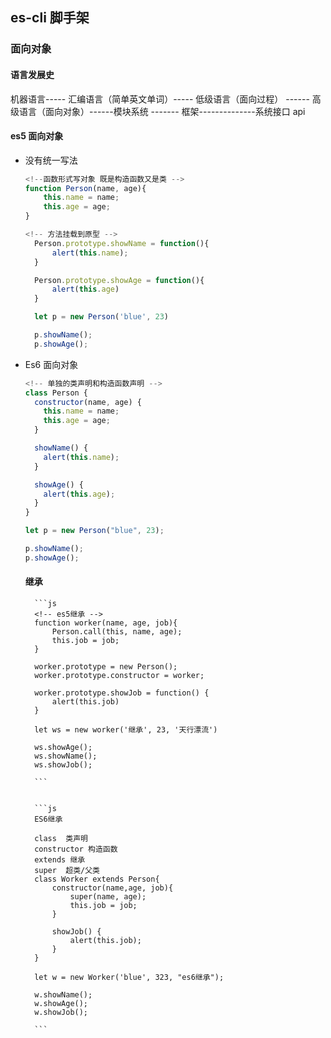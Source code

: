 ## es-cli 脚手架

### 面向对象

#### 语言发展史

机器语言----- 汇编语言（简单英文单词）----- 低级语言（面向过程） ------ 高级语言（面向对象）------模块系统 ------- 框架--------------系统接口 api

#### es5 面向对象

- 没有统一写法

  ```js
  <!--函数形式写对象 既是构造函数又是类 -->
  function Person(name, age){
      this.name = name;
      this.age = age;
  }

  <!-- 方法挂载到原型 -->
    Person.prototype.showName = function(){
        alert(this.name);
    }

    Person.prototype.showAge = function(){
        alert(this.age)
    }

    let p = new Person('blue', 23)

    p.showName();
    p.showAge();
  ```

- Es6 面向对象

  ```js
  <!-- 单独的类声明和构造函数声明 -->
  class Person {
    constructor(name, age) {
      this.name = name;
      this.age = age;
    }

    showName() {
      alert(this.name);
    }

    showAge() {
      alert(this.age);
    }
  }

  let p = new Person("blue", 23);

  p.showName();
  p.showAge();
  ```

  #### 继承

        ```js
        <!-- es5继承 -->
        function worker(name, age, job){
            Person.call(this, name, age);
            this.job = job;
        }

        worker.prototype = new Person();
        worker.prototype.constructor = worker;

        worker.prototype.showJob = function() {
            alert(this.job)
        }

        let ws = new worker('继承', 23, '天行漂流')

        ws.showAge();
        ws.showName();
        ws.showJob();

        ```


        ```js
        ES6继承

        class  类声明
        constructor 构造函数
        extends 继承
        super  超类/父类
        class Worker extends Person{
            constructor(name,age, job){
                super(name, age);
                this.job = job;
            }

            showJob() {
                alert(this.job);
            }
        }

        let w = new Worker('blue', 323, "es6继承");

        w.showName();
        w.showAge();
        w.showJob();

        ```
